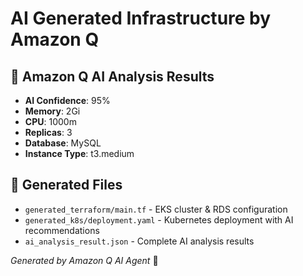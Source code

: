 # AI Generated Infrastructure by Amazon Q

## 🤖 Amazon Q AI Analysis Results
- **AI Confidence**: 95%
- **Memory**: 2Gi
- **CPU**: 1000m  
- **Replicas**: 3
- **Database**: MySQL
- **Instance Type**: t3.medium

## 📁 Generated Files
- `generated_terraform/main.tf` - EKS cluster & RDS configuration
- `generated_k8s/deployment.yaml` - Kubernetes deployment with AI recommendations
- `ai_analysis_result.json` - Complete AI analysis results

*Generated by Amazon Q AI Agent* 🚀
